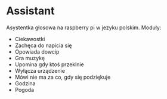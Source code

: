 # Assistant

Asystentka głosowa na raspberry pi w jezyku polskim. Moduły:
- Ciekawostki
- Zachęca do napicia się
- Opowiada dowcip
- Gra muzykę
- Upomina gdy ktoś przeklnie
- Wyłącza urządzenie
- Mówi nie ma za co, gdy się podziękuje
- Godzina
- Pogoda

